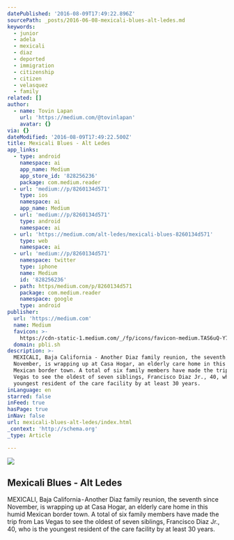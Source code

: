 ```yaml
---
datePublished: '2016-08-09T17:49:22.896Z'
sourcePath: _posts/2016-06-08-mexicali-blues-alt-ledes.md
keywords:
  - junior
  - adela
  - mexicali
  - diaz
  - deported
  - immigration
  - citizenship
  - citizen
  - velasquez
  - family
related: []
author:
  - name: Tovin Lapan
    url: 'https://medium.com/@tovinlapan'
    avatar: {}
via: {}
dateModified: '2016-08-09T17:49:22.500Z'
title: Mexicali Blues - Alt Ledes
app_links:
  - type: android
    namespace: ai
    app_name: Medium
    app_store_id: '828256236'
    package: com.medium.reader
  - url: 'medium://p/8260134d571'
    type: ios
    namespace: ai
    app_name: Medium
  - url: 'medium://p/8260134d571'
    type: android
    namespace: ai
  - url: 'https://medium.com/alt-ledes/mexicali-blues-8260134d571'
    type: web
    namespace: ai
  - url: 'medium://p/8260134d571'
    namespace: twitter
    type: iphone
    name: Medium
    id: '828256236'
  - path: https/medium.com/p/8260134d571
    package: com.medium.reader
    namespace: google
    type: android
publisher:
  url: 'https://medium.com'
  name: Medium
  favicon: >-
    https://cdn-static-1.medium.com/_/fp/icons/favicon-medium.TAS6uQ-Y7kcKgi0xjcYHXw.ico
  domain: pbli.sh
description: >-
  MEXICALI, Baja California - Another Diaz family reunion, the seventh since
  November, is wrapping up at Casa Hogar, an elderly care home in this humid
  Mexican border town. A total of six family members have made the trip from Las
  Vegas to see the oldest of seven siblings, Francisco Diaz Jr., 40, who is the
  youngest resident of the care facility by at least 30 years.
inLanguage: en
starred: false
inFeed: true
hasPage: true
inNav: false
url: mexicali-blues-alt-ledes/index.html
_context: 'http://schema.org'
_type: Article

---
```

<article style=""><img src="https://s3-us-west-2.amazonaws.com/the-grid-img/p/763131b7feb1fc12426c6bad1f4bf9b03fb5b6b8.jpg" /><h1>Mexicali Blues - Alt Ledes</h1><p>MEXICALI, Baja California - Another Diaz family reunion, the seventh since November, is wrapping up at Casa Hogar, an elderly care home in this humid Mexican border town. A total of six family members have made the trip from Las Vegas to see the oldest of seven siblings, Francisco Diaz Jr., 40, who is the youngest resident of the care facility by at least 30 years.</p></article>